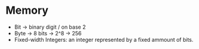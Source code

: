 # Memory

- Bit -> binary digit / on base 2
- Byte -> 8 bits -> 2^8 -> 256
- Fixed-width Integers: an integer represented by a fixed ammount of bits.
